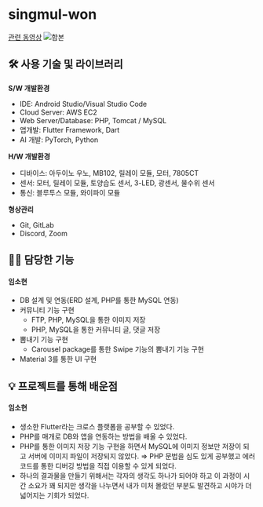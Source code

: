 # singmul-won
[관련 동영상](https://www.youtube.com/watch?v=5ITeZj48Kkc)
![합본](https://user-images.githubusercontent.com/49058833/225816234-c68984a5-1ba1-4ae2-bae9-0db8ff6ea754.png)

## 🛠️ 사용 기술 및 라이브러리

**S/W 개발환경**

- IDE: Android Studio/Visual Studio Code
- Cloud Server: AWS EC2
- Web Server/Database: PHP, Tomcat / MySQL
- 앱개발: Flutter Framework, Dart
- AI 개발: PyTorch, Python

**H/W 개발환경**

- 디바이스: 아두이노 우노, MB102, 릴레이 모듈, 모터, 7805CT
- 센서: 모터, 릴레이 모듈, 토양습도 센서, 3-LED, 광센서, 물수위 센서
- 통신: 블루투스 모듈, 와이파이 모듈

**형상관리**

- Git, GitLab
- Discord, Zoom

## 👩‍💻 담당한 기능
#### 임소현

- DB 설계 및 연동(ERD 설계, PHP를 통한 MySQL 연동)
- 커뮤니티 기능 구현
    - FTP, PHP, MySQL을 통한 이미지 저장
    - PHP, MySQL을 통한 커뮤니티 글, 댓글 저장
- 뽐내기 기능 구현
    - Carousel package를 통한 Swipe 기능의 뽐내기 기능 구현
- Material 3를 통한 UI 구현

## 💡 프로젝트를 통해 배운점
#### 임소현
- 생소한 Flutter라는 크로스 플랫폼을 공부할 수 있었다.
- PHP를 매개로 DB와 앱을 연동하는 방법을 배울 수 있었다.
- PHP를 통한 이미지 저장 기능 구현을 하면서 MySQL에 이미지 정보만 저장이 되고 서버에 이미지 파일이 저장되지 않았다. ⇒ PHP 문법을 심도 있게 공부했고 에러 코드를 통한 디버깅 방법을 직접 이용할 수 있게 되었다.
- 하나의 결과물을 만들기 위해서는 각자의 생각도 하나가 되어야 하고 이 과정이 시간 소요가 꽤 되지만 생각을 나누면서 내가 미처 몰랐던 부분도 발견하고 시야가 더 넓어지는 기회가 되었다.
